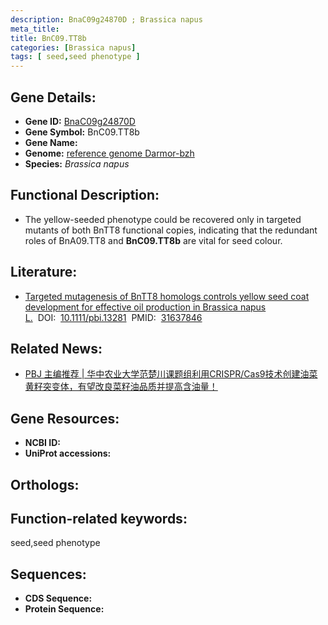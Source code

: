 ```yaml
---
description: BnaC09g24870D ; Brassica napus
meta_title:
title: BnC09.TT8b
categories: [Brassica napus]
tags: [ seed,seed phenotype ]
---
```


## Gene Details:
- **Gene ID:**	[BnaC09g24870D]()
- **Gene Symbol:** BnC09.TT8b
- **Gene Name:** 
- **Genome:** [reference genome Darmor-bzh]()
- **Species:** *Brassica napus*

## Functional Description:
   - The yellow-seeded phenotype could be recovered only in targeted mutants of both BnTT8 functional copies, indicating that the redundant roles of BnA09.TT8 and **BnC09.TT8b** are vital for seed colour.

## Literature:
   - [Targeted mutagenesis of BnTT8 homologs controls yellow seed coat development for effective oil production in Brassica napus L.]( https://onlinelibrary.wiley.com/doi/10.1111/pbi.13281)&nbsp;&nbsp;DOI:&nbsp;&nbsp;[10.1111/pbi.13281](https://onlinelibrary.wiley.com/doi/10.1111/pbi.13281)&nbsp;&nbsp;PMID:&nbsp;&nbsp;[31637846](https://pubmed.ncbi.nlm.nih.gov/31637846/)

## Related News:
   - [PBJ 主编推荐 | 华中农业大学范楚川课题组利用CRISPR/Cas9技术创建油菜黄籽突变体，有望改良菜籽油品质并提高含油量！](https://mp.weixin.qq.com/s?__biz=Mzg3MDEwNDEyMg==&mid=2247486152&idx=1&sn=81aa84a13a58884cff7fa75790e65d8e&chksm=ce93a79df9e42e8b74f860f60a3757319e4212290d28d3248f772486db4e8a94a7474b1216b9&scene=27#wechat_redirect)

## Gene Resources:
- **NCBI ID:** [](https://www.ncbi.nlm.nih.gov/gene/?term=)
- **UniProt accessions:** [](https://www.uniprot.org/uniprotkb//entry)

## Orthologs:


## Function-related keywords:
seed,seed phenotype

## Sequences:
- **CDS Sequence:**
- **Protein Sequence:**
